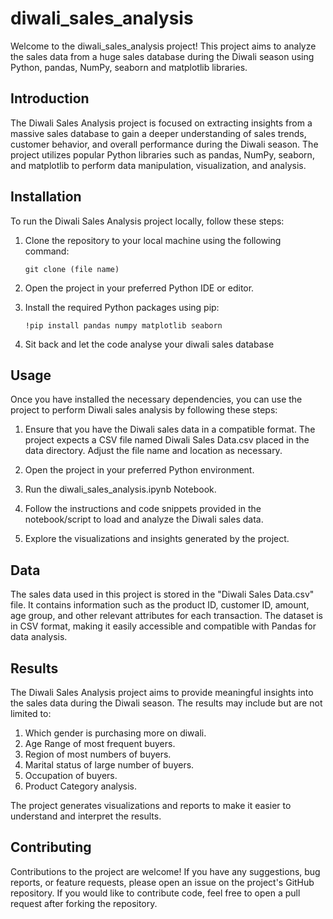 # diwali_sales_analysis
Welcome to the diwali_sales_analysis project! This project aims to analyze the sales data from a huge sales database during the Diwali season using Python, pandas, NumPy, seaborn and matplotlib libraries.

## Introduction
 The Diwali Sales Analysis project is focused on extracting insights from a massive sales database to gain a deeper understanding of sales trends, customer 
 behavior, and overall performance during the Diwali season. The project utilizes popular Python libraries such as pandas, NumPy, seaborn, and matplotlib to 
 perform data manipulation, visualization, and analysis.

## Installation
To run the Diwali Sales Analysis project locally, follow these steps:

1. Clone the repository to your local machine using the following command:
   
   ```git clone (file name)```

2. Open the project in your preferred Python IDE or editor.
3. Install the required Python packages using pip:

   ```!pip install pandas numpy matplotlib seaborn```
5. Sit back and let the code analyse your diwali sales database

## Usage
Once you have installed the necessary dependencies, you can use the project to perform Diwali sales analysis by following these steps:

1. Ensure that you have the Diwali sales data in a compatible format. The project expects a CSV file named Diwali Sales Data.csv placed in the data directory. 
   Adjust the file name and location as necessary.

2. Open the project in your preferred Python environment.

3. Run the diwali_sales_analysis.ipynb Notebook.

4. Follow the instructions and code snippets provided in the notebook/script to load and analyze the Diwali sales data.

5. Explore the visualizations and insights generated by the project.
 
## Data
 The sales data used in this project is stored in the "Diwali Sales Data.csv" file. It contains information such as the product ID, customer ID, amount, age 
 group, and other relevant attributes for each transaction. The dataset is in CSV format, making it easily accessible and compatible with Pandas for data 
 analysis.

## Results
 The Diwali Sales Analysis project aims to provide meaningful insights into the sales data during the Diwali season. The results may include but are not limited 
 to:

1. Which gender is purchasing more on diwali.
2. Age Range of most frequent buyers. 
3. Region of most numbers of buyers. 
4. Marital status of large number of buyers.
5. Occupation of buyers.
6. Product Category analysis. 
   
The project generates visualizations and reports to make it easier to understand and interpret the results.

## Contributing
 Contributions to the project are welcome! If you have any suggestions, bug reports, or feature requests, please open an issue on the project's GitHub repository. 
 If you would like to contribute code, feel free to open a pull request after forking the repository.
